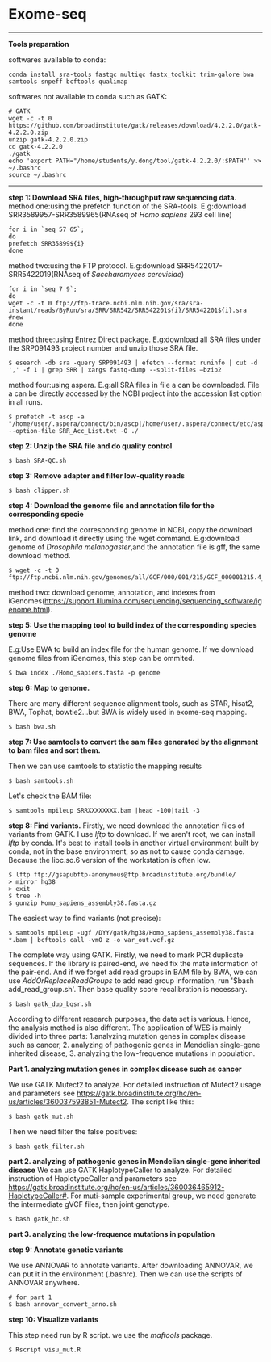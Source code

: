 # Exome-seq
-----
**Tools preparation**

softwares available to conda:
    
    conda install sra-tools fastqc multiqc fastx_toolkit trim-galore bwa samtools snpeff bcftools qualimap
    
 softwares not available to conda such as GATK:
    
    # GATK
    wget -c -t 0 https://github.com/broadinstitute/gatk/releases/download/4.2.2.0/gatk-4.2.2.0.zip
    unzip gatk-4.2.2.0.zip
    cd gatk-4.2.2.0
    ./gatk
    echo 'export PATH="/home/students/y.dong/tool/gatk-4.2.2.0/:$PATH"' >> ~/.bashrc
    source ~/.bashrc
-----    
**step 1: Download SRA files, high-throughput raw sequencing data.**
  method one:using the prefetch function of the SRA-tools.
    E.g:download SRR3589957-SRR3589965(RNAseq of *Homo sapiens* 293 cell line)
  
    for i in `seq 57 65`;
    do    
    prefetch SRR35899${i}
    done
  method two:using the FTP protocol.
    E.g:download SRR5422017-SRR5422019(RNAseq of *Saccharomyces cerevisiae*)
    
    for i in `seq 7 9`;
    do
    wget -c -t 0 ftp://ftp-trace.ncbi.nlm.nih.gov/sra/sra-instant/reads/ByRun/sra/SRR/SRR542/SRR542201${i}/SRR542201${i}.sra	#new
    done
  method three:using Entrez Direct package.
    E.g:download all SRA files under the SRP091493 project number and unzip those SRA file.
  
    $ esearch -db sra -query SRP091493 | efetch --format runinfo | cut -d ',' -f 1 | grep SRR | xargs fastq-dump --split-files –bzip2
   method four:using aspera.
    E.g:all SRA files in file a can be downloaded. File a can be directly accessed by the NCBI project into the accession list option in all runs.
    
    $ prefetch -t ascp -a "/home/user/.aspera/connect/bin/ascp|/home/user/.aspera/connect/etc/asperaweb_id_dsa.openssh" --option-file SRR_Acc_List.txt -O ./
**step 2: Unzip the SRA file and do quality control**

    $ bash SRA-QC.sh

**step 3: Remove adapter and filter low-quality reads**

    $ bash clipper.sh

**step 4: Download the genome file and annotation file for the corresponding specie**
  
  method one: find the corresponding genome in NCBI, copy the download link, and download it directly using the wget command.
  E.g:download genome of *Drosophila melanogaster*,and the annotation file is gff, the same download method.
  
    $ wget -c -t 0 ftp://ftp.ncbi.nlm.nih.gov/genomes/all/GCF/000/001/215/GCF_000001215.4_Release_6_plus_ISO1_MT/GCF_000001215.4_Release_6_plus_ISO1_MT_genomic.fna.gz
    
  method two: download genome, annotation, and indexes from iGenomes(https://support.illumina.com/sequencing/sequencing_software/igenome.html).
  
**step 5: Use the mapping tool to build index of the corresponding species genome**
  
  E.g:Use BWA to build an index file for the human genome. If we download genome files from iGenomes, this step can be ommited.
  
    $ bwa index ./Homo_sapiens.fasta -p genome
    
**step 6: Map to genome.**

There are many different sequence alignment tools, such as STAR, hisat2, BWA, Tophat, bowtie2...but BWA is widely used in exome-seq mapping.
  
    $ bash bwa.sh
    
**step 7: Use samtools to convert the sam files generated by the alignment to bam files and sort them.**

  Then we can use samtools to statistic the mapping results

    $ bash samtools.sh
    
  Let's check the BAM file:
    
    $ samtools mpileup SRRXXXXXXXX.bam |head -100|tail -3
    
**step 8: Find variants.**
  Firstly, we need download the annotation files of variants from GATK. I use *lftp* to download. If we aren't root, we can install *lftp* by conda. It's best to install tools in another virtual environment built by conda, not in the base environment, so as not to cause conda damage. Because the libc.so.6 version of the workstation is often low.
  
    $ lftp ftp://gsapubftp-anonymous@ftp.broadinstitute.org/bundle/
    > mirror hg38
    > exit
    $ tree -h
    $ gunzip Homo_sapiens_assembly38.fasta.gz
  
  The easiest way to find variants (not precise):
  
    $ samtools mpileup -ugf /DYY/gatk/hg38/Homo_sapiens_assembly38.fasta *.bam | bcftools call -vmO z -o var_out.vcf.gz
    
  The complete way using GATK. Firstly, we need to mark PCR duplicate sequences. If the library is paired-end, we need fix the mate information of the pair-end. And if we forget add read groups in BAM file by BWA, we can use *AddOrReplaceReadGroups* to add read group information, run '$bash add_read_group.sh'. Then base quality score recalibration is necessary. 

    $ bash gatk_dup_bqsr.sh
  
  According to different research purposes, the data set is various. Hence, the analysis method is also different. The application of WES is mainly divided into three parts: 1.analyzing mutation genes in complex disease such as cancer, 2. analyzing of pathogenic genes in Mendelian single-gene inherited disease, 3. analyzing the low-frequence mutations in population.

  **Part 1. analyzing mutation genes in complex disease such as cancer**
  
  We use GATK Mutect2 to analyze. For detailed instruction of Mutect2 usage and parameters see https://gatk.broadinstitute.org/hc/en-us/articles/360037593851-Mutect2. The script like this:
    
    $ bash gatk_mut.sh

Then we need filter the false positives:
    
    $ bash gatk_filter.sh
    
  **part 2. analyzing of pathogenic genes in Mendelian single-gene inherited disease**
  We can use GATK HaplotypeCaller to analyze. For detailed instruction of HaplotypeCaller and parameters see https://gatk.broadinstitute.org/hc/en-us/articles/360036465912-HaplotypeCaller#. For muti-sample experimental group, we need generate the intermediate gVCF files, then joint genotype.
    
    $ bash gatk_hc.sh
  
  **part 3. analyzing the low-frequence mutations in population**
  
  **step 9: Annotate genetic variants**
  
  We use ANNOVAR to annotate variants. After downloading ANNOVAR, we can put it in the environment (.bashrc). Then we can use the scripts of ANNOVAR anywhere.
  
    # for part 1
    $ bash annovar_convert_anno.sh

  **step 10: Visualize variants**
  
  This step need run by R script. we use the *maftools* package.
 
    $ Rscript visu_mut.R
 


